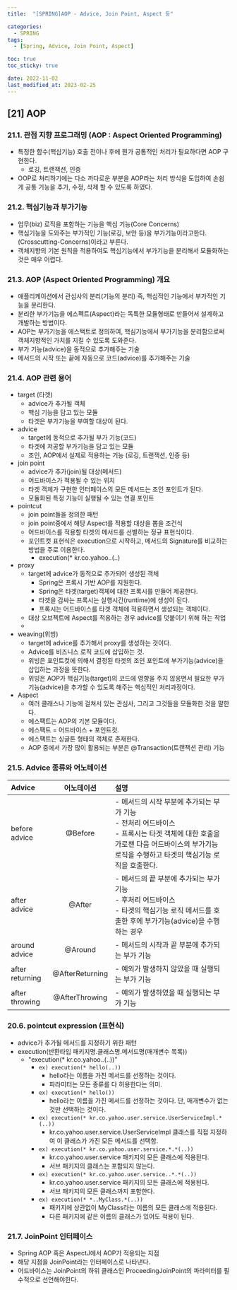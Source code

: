 ```yaml
---
title:  "[SPRING]AOP - Advice, Join Point, Aspect 등"

categories:
  - SPRING
tags:
  - [Spring, Advice, Join Point, Aspect]

toc: true
toc_sticky: true

date: 2022-11-02
last_modified_at: 2023-02-25
---
```

[21] AOP
---
### 21.1. 관점 지향 프로그래밍 (AOP : Aspect Oriented Programming)
- 특정한 함수(핵심기능) 호출 전이나 후에 뭔가 공통적인 처리가 필요하다면 AOP 구현한다.
  - 로깅, 트랜잭션, 인증
- OOP로 처리하기에는 다소 까다로운 부분을 AOP라는 처리 방식을 도입하여 손쉽게 공통 기능을 추가, 수정, 삭제 할 수 있도록 하였다.

### 21.2. 핵심기능과 부가기능
- 업무(biz) 로직을 포함하는 기능을 핵심 기능(Core Concerns)
- 핵심기능을 도와주는 부가적인 기능(로깅, 보안 등)을 부가기능이라고한다. (Crosscutting-Concerns)이라고 부른다.
- 객체지향의 기본 원칙을 적용하여도 핵심기능에서 부가기능을 분리해서 모듈화하는 것은 매우 어렵다.

### 21.3. AOP (Aspect Oriented Programming) 개요
- 애플리케이션에서 관심사의 분리(기능의 분리) 즉, 핵심적인 기능에서 부가적인 기능을 분리한다.
- 분리한 부가기능을 에스펙트(Aspect)라는 독특한 모듈형태로 만들어서 설계하고 개발하는 방법이다.
- AOP는 부가기능을 에스택트로 정의하여, 핵심기능에서 부가기능을 분리함으로써 객체지향적인 가치를 지킬 수 있도록 도와준다.
- 부가 기능(advice)을 동적으로 추가해주는 기술
- 메서드의 시작 또는 끝에 자동으로 코드(advice)를 추가해주는 기술

### 21.4. AOP 관련 용어
- target (타겟)
  - advice가 추가될 객체
  - 핵심 기능을 담고 있는 모듈
  - 타겟은 부가기능을 부여할 대상이 된다.
- advice
  - target에 동적으로 추가될 부가 기능(코드)
  - 타겟에 저공할 부가기능을 담고 있는 모듈
  - 조인, AOP에서 실제로 적용하는 기능 (로깅, 트랜잭션, 인증 등)
- join point
  - advice가 추가(join)될 대상(메서드)
  - 어드바이스가 적용될 수 있는 위치
  - 타겟 객체가 구현한 인터페이스의 모든 메서드는 조인 포인트가 된다.
  - 모듈화된 특정 기능이 실행될 수 있는 연결 포인트
- pointcut
  - join point들을 정의한 패턴
  - join point중에서 해당 Aspect를 적용할 대상을 뽑을 조건식
  - 어드바이스를 적용할 타겟의 메서드를 선별하는 정규 표현식이다.
  - 포인트컷 표현식은 execution으로 시작하고, 메서드의 Signature를 비교하는 방법을 주로 이용한다.
    - execution(* kr.co.yahoo.*.*(..)
- proxy
  - target에 advice가 동적으로 추가되어 생성된 객체
    - Spring은 프록시 기반 AOP를 지원한다.
    - Spring은 타겟(target)객체에 대한 프록시를 만들어 제공한다.
    - 타겟을 감싸는 프록시는 실행시간(runtime)에 생성이 된다.
    - 프록시는 어드바이스를 타겟 객체에 적용하면서 생성되는 객체이다.
  - 대상 오브젝트에 Aspect를 적용하는 경우 advice를 덧붙이기 위해 하는 작업
  - 
- weaving(위빙)
  - target에 advice를 추가해서 proxy를 생성하는 것이다.
  - Advice를 비즈니스 로직 코드에 삽입하는 것.
  - 위빙은 포인트컷에 의해서 결정된 타겟의 조인 포인트에 부가기능(advice)을 삽입하는 과정을 뜻한다.
  - 위빙은 AOP가 핵심기능(target)의 코드에 영향을 주지 않응면서 필요한 부가기능(advice)을 추가할 수 있도록 해주는 핵심적인 처리과정이다.
- Aspect
  - 여러 클래스나 기능에 걸쳐서 있는 관심사, 그리고 그것들을 모듈화한 것을 말한다.
  - 에스팩트는 AOP의 기본 모듈이다.
  - 에스팩트 = 어드바이스 + 포인트컷.
  - 에스팩트는 싱글톤 형태의 객체로 존재한다.
  - AOP 중에서 가장 많이 활용되는 부분은 @Transaction(트랜잭션 관리) 기능

### 21.5. Advice 종류와 어노테이션
|Advice|어노테이션|설명|
|:--|:--:|:--|
|before advice|@Before|- 메서드의 시작 부분에 추가되는 부가 기능<br>- 전처리 어드바이스<br>- 프록시는 타겟 객체에 대한  호출을 가로챈 다음 어드바이스의 부가기능 로직을 수행하고 타겟의 핵심기능 로직을 호출한다.|
|after advice|@After|- 메서드의 끝 부분에 추가되는 부가 기능<br>- 후처리 어드바이스<br>- 타겟의 핵심기능 로직 메서드를 호출한 후에 부가기능(advice)을 수행하는 경우|
|around advice|@Around|- 메서드의 시작과 끝 부분에 추가되는 부가 기능|
|after returning|@AfterReturning|- 예외가 발생하지 않았을 때 실행되는 부가 기능|
|after throwing|@AfterThrowing|- 예외가 발생하였을 때 실행되는 부가 기능|

### 20.6. pointcut expression (표현식)

- advice가 추가될 메서드를 지정하기 위한 패턴
- execution(반환타입 패키지명.클래스명.메서드명(매개변수 목록))
  - "execution(* kr.co.yahoo.*.*(..))"<br>
    - `ex) execution(* hello(..))`
      - hello라는 이름을 가진 메서드를 선정하는 것이다.
      - 파라미터는 모든 종류를 다 허용한다는 의미.<br> 
    - `ex) execution(* hello())`
      - hello라는 이름을 가진 메서드를 선정하는 것이다. 단, 매개변수가 없는 것만 선택하는 것이다.<br>
    - `ex) execution(* kr.co.yahoo.user.service.UserServiceImpl.*(..))`
      - kr.co.yahoo.user.service.UserServiceImpl 클래스를 직접 지정하여 이 클래스가 가진 모든 메서드를 선택함.  
    - `ex) execution(* kr.co.yahoo.user.service.*.*(..))`
      - kr.co.yahoo.user.service 패키지의 모든 클래스에 적용된다.
      - 서브 패키지의 클래스는 포함되지 않는다.  
    - `ex) execution(* kr.co.yahoo.user.service..*.*(..))`
      - kr.co.yahoo.user.service 패키지의 모든 클래스에 적용된다.
      - 서브 패키지의 모든 클래스까지 포함한다.  
    - `ex) execution(* *..MyClass.*(..))`
      - 패키지에 상관없이 MyClass라는 이름의 모든 클래스에 적용된다.
      - 다른 패키지에 같은 이름의 클래스가 있어도 적용이 된다.  

### 21.7. JoinPoint 인터페이스

- Spring AOP 혹은 AspectJ에서 AOP가 적용되는 지점
- 해당 지점을 JoinPoint라는 인터페이스로 나타낸다.
- 어드바이스는 JoinPoint의 하위 클래스인 ProceedingJoinPoint의 파라미터를 필수적으로 선언해야한다.